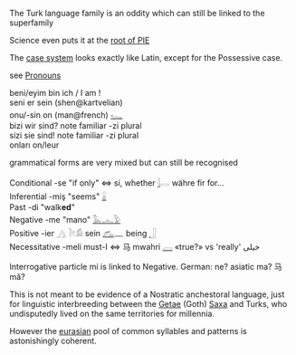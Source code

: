 The Turk language family is an oddity which can still be linked to the superfamily  

Science even puts it at the [root of PIE](https://www.nature.com/news/a-turkish-origin-for-indo-european-languages-1.11270)  

The [case system](  
http://laktoz.yogurtcultures.org/?subject=Abbas&case=dative&predicate=A%C5%9F%C4%B1k&perfective=true&whom=third_person_singular) looks exactly like Latin, except for the Possessive case.  


 see [Pronouns](Pronouns)  

beni/eyim 	bin ich / I am !  
seni 	er sein (shen@kartvelian)  
onu/-sin 	on (man@french)  [𓆑](𓆑)  
bizi 	wir sind? note familiar -zi plural  
sizi 	sie sind! note familiar -zi plural  
onları  on/leur  

grammatical forms are very mixed but can still be recognised  

Conditional  -se 	"if only" ⇔ si, whether [𓇋](𓇋)𓂋 währe fir for…  
Inferential  -miş "seems" [𓏇](𓏇)  
Past 	-di "walk**ed**"  
Negative 	-me "mano" [𓅓](𓅓)[𓂜](𓂜)[𓅱](𓅱)  
Positive 	-ier 𓂻  𓍘𓏲𓀁 sein [𓃹](𓃹)𓈖 being [𓃀](𓃀)  
Necessitative 	-meli  must-I ⇔ 马 mwahri [𓐙](𓐙) «true?» vs 'really' خیلی  

Interrogative particle mi is linked to Negative. German: ne? asiatic ma? 马mǎ?  

This is not meant to be evidence of a Nostratic anchestoral language, just for linguistic interbreeding between the [Getae](Getae) (Goth) [Saxa](Saxa) and Turks, who undisputedly lived on the same territories for millennia.  

However the [eurasian](Eurasian) pool of common syllables and patterns is astonishingly coherent.  